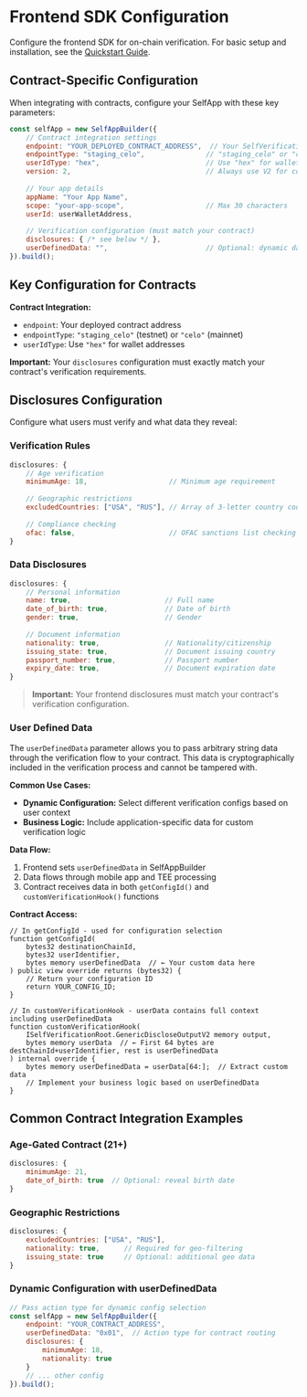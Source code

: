 # Frontend SDK Configuration

Configure the frontend SDK for on-chain verification. For basic setup and installation, see the [Quickstart Guide](../use-self/quickstart.md).

## Contract-Specific Configuration

When integrating with contracts, configure your SelfApp with these key parameters:

```javascript
const selfApp = new SelfAppBuilder({
    // Contract integration settings
    endpoint: "YOUR_DEPLOYED_CONTRACT_ADDRESS",  // Your SelfVerificationRoot contract
    endpointType: "staging_celo",               // "staging_celo" or "celo"
    userIdType: "hex",                          // Use "hex" for wallet addresses
    version: 2,                                 // Always use V2 for contracts
    
    // Your app details
    appName: "Your App Name",
    scope: "your-app-scope",                    // Max 30 characters
    userId: userWalletAddress,
    
    // Verification configuration (must match your contract)
    disclosures: { /* see below */ },
    userDefinedData: "",                        // Optional: dynamic data for contract
}).build();
```

## Key Configuration for Contracts

**Contract Integration:**
- `endpoint`: Your deployed contract address
- `endpointType`: `"staging_celo"` (testnet) or `"celo"` (mainnet)  
- `userIdType`: Use `"hex"` for wallet addresses

**Important:** Your `disclosures` configuration must exactly match your contract's verification requirements.

## Disclosures Configuration

Configure what users must verify and what data they reveal:

### Verification Rules
```javascript
disclosures: {
    // Age verification
    minimumAge: 18,                    // Minimum age requirement
    
    // Geographic restrictions  
    excludedCountries: ["USA", "RUS"], // Array of 3-letter country codes
    
    // Compliance checking
    ofac: false,                       // OFAC sanctions list checking
}
```

### Data Disclosures  
```javascript
disclosures: {
    // Personal information
    name: true,                       // Full name
    date_of_birth: true,              // Date of birth
    gender: true,                     // Gender
    
    // Document information
    nationality: true,                // Nationality/citizenship
    issuing_state: true,              // Document issuing country
    passport_number: true,            // Passport number
    expiry_date: true,                // Document expiration date
}
```

> **Important:** Your frontend disclosures must match your contract's verification configuration.

### User Defined Data

The `userDefinedData` parameter allows you to pass arbitrary string data through the verification flow to your contract. This data is cryptographically included in the verification process and cannot be tampered with.

**Common Use Cases:**
- **Dynamic Configuration:** Select different verification configs based on user context
- **Business Logic:** Include application-specific data for custom verification logic

**Data Flow:**
1. Frontend sets `userDefinedData` in SelfAppBuilder
2. Data flows through mobile app and TEE processing
3. Contract receives data in both `getConfigId()` and `customVerificationHook()` functions

**Contract Access:**
```solidity
// In getConfigId - used for configuration selection
function getConfigId(
    bytes32 destinationChainId,
    bytes32 userIdentifier,
    bytes memory userDefinedData  // ← Your custom data here
) public view override returns (bytes32) {
    // Return your configuration ID
    return YOUR_CONFIG_ID;
}

// In customVerificationHook - userData contains full context including userDefinedData
function customVerificationHook(
    ISelfVerificationRoot.GenericDiscloseOutputV2 memory output,
    bytes memory userData  // ← First 64 bytes are destChainId+userIdentifier, rest is userDefinedData
) internal override {
    bytes memory userDefinedData = userData[64:];  // Extract custom data
    // Implement your business logic based on userDefinedData
}
```

## Common Contract Integration Examples

### Age-Gated Contract (21+)
```javascript
disclosures: { 
    minimumAge: 21,
    date_of_birth: true  // Optional: reveal birth date
}
```

### Geographic Restrictions
```javascript  
disclosures: { 
    excludedCountries: ["USA", "RUS"],
    nationality: true,      // Required for geo-filtering
    issuing_state: true     // Optional: additional geo data
}
```

### Dynamic Configuration with userDefinedData
```javascript
// Pass action type for dynamic config selection
const selfApp = new SelfAppBuilder({
    endpoint: "YOUR_CONTRACT_ADDRESS",
    userDefinedData: "0x01",  // Action type for contract routing
    disclosures: { 
        minimumAge: 18,
        nationality: true
    }
    // ... other config
}).build();
```